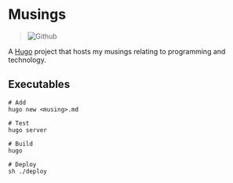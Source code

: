 <!-- SPDX-License-Identifier: zlib-acknowledgement -->

# Musings
> ![Github](https://img.shields.io/github/license/ryan-mcclue/musings)

A [Hugo](https://github.com/gohugoio/hugo) project that hosts my musings relating to programming and technology.

## Executables
```
# Add
hugo new <musing>.md

# Test
hugo server

# Build
hugo 

# Deploy
sh ./deploy
```
